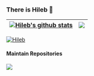 ### There is Hileb 👋

<!--
**Ecdcaeb/ecdcaeb** is a ✨ _special_ ✨ repository because its `README.md` (this file) appears on your GitHub profile.

Here are some ideas to get you started:

- 🔭 I’m currently working on ...
- 🌱 I’m currently learning ...
- 👯 I’m looking to collaborate on ...
- 🤔 I’m looking for help with ...
- 💬 Ask me about ...
- 📫 How to reach me: ...
- 😄 Pronouns: ...
- ⚡ Fun fact: ...
- ⚡ Total Accesses: [![Hileb](https://count.getloli.com/get/@ecdcaeb?theme=gelbooru)](https://github.com/LoliKingdom)
-->


<a href="https://github.com/anuraghazra/github-readme-stats"><img align="center" src="https://github-readme-stats.vercel.app/api?username=ecdcaeb&show_icons=true&include_all_commits=true&theme=buefy&hide_border=true" alt="Hileb's github stats" /></a> | <a href="https://github.com/anuraghazra/github-readme-stats"><img align="center" src="https://github-readme-stats.vercel.app/api/top-langs/?username=ecdcaeb&layout=compact&theme=buefy&hide_border=true" /></a> |
| ------------- | ------------- |


[![Hileb](https://count.getloli.com/get/@ecdcaeb?theme=gelbooru)](https://github.com/LoliKingdom)


#### Maintain Repositories


<a href="https://github.com/Ecdcaeb/ResourceModLoader">
  <img align="center" src="https://github-readme-stats.vercel.app/api/pin/?username=ecdcaeb&repo=ResourceModLoader&theme=buefy" />
</a>
